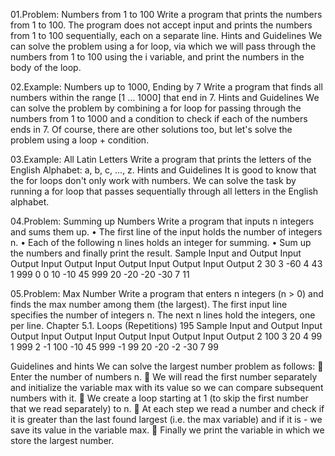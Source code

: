 01.Problem: Numbers from 1 to 100
Write a program that prints the numbers from 1 to 100. The program does not accept input and prints 
the numbers from 1 to 100 sequentially, each on a separate line.
Hints and Guidelines
We can solve the problem using a for loop, via which we will pass through the numbers from 1 to 
100 using the i variable, and print the numbers in the body of the loop.

02.Example: Numbers up to 1000, Ending by 7
Write a program that finds all numbers within the range [1 … 1000] that end in 7.
Hints and Guidelines
We can solve the problem by combining a for loop for passing through the numbers from 1 to 1000 
and a condition to check if each of the numbers ends in 7. Of course, there are other solutions too, 
but let's solve the problem using a loop + condition.

03.Example: All Latin Letters
Write a program that prints the letters of the English Alphabet: a, b, c, …, z.
Hints and Guidelines
It is good to know that the for loops don't only work with numbers. We can solve the task by running 
a for loop that passes sequentially through all letters in the English alphabet.

04.Problem: Summing up Numbers
Write a program that inputs n integers and sums them up.
• The first line of the input holds the number of integers n.
• Each of the following n lines holds an integer for summing.
• Sum up the numbers and finally print the result.
Sample Input and Output
Input Output Input Output Input Output Input Output Input Output 
2     30     3     -60    4     43     1     999    0     0
10           -10          45           999
20           -20         -20
             -30          7
                          11

05.Problem: Max Number
Write a program that enters n integers (n > 0) and finds the max number among them (the largest). 
The first input line specifies the number of integers n. The next n lines hold the integers, one per line.
Chapter 5.1. Loops (Repetitions) 195
Sample Input and Output
Input Output Input Output Input Output Input Output Input Output 
2     100    3     20     4     99     1     999    2     -1
100          -10          45           999          -1
99           20           -20                       -2
            -30            7
                           99

Guidelines and hints
We can solve the largest number problem as follows:
 Enter the number of numbers n.
 We will read the first number separately and initialize the variable
max with its value so we can compare subsequent numbers with it.
 We create a loop starting at 1 (to skip the first number that
we read separately) to n.
 At each step we read a number and check if it is greater than
the last found largest (i.e. the max variable) and if it is - we save
its value in the variable max.
 Finally we print the variable in which we store the largest number.
